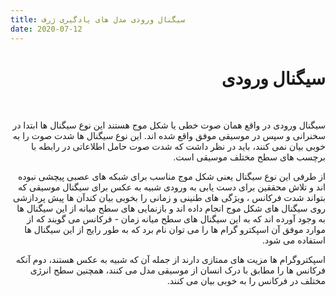 ```yaml
--- 
title: سیگنال ورودی مدل های یادگیری ژرف
date: 2020-07-12
---
```

<html>
<head>
<meta charset='UTF-8'><meta name='viewport' content='width=device-width initial-scale=1'>
<title>سیگنال ورودی</title></head>
<body><div dir="rtl" lang="fa"></div>
<div dir="rtl">
    <h1>
        سیگنال ورودی
    </h1></div>
<p>&nbsp;</p>
<div dir="rtl" lang="fa">
    <p>
        سیگنال ورودی در واقع همان صوت خطی یا شکل موج هستند این نوع سیگنال ها ابتدا در سخنرانی و سپس در موسیقی موفق واقع شده اند. این نوع سیگنال ها شدت صوت را به خوبی بیان نمی کنند، باید در نظر داشت که شدت صوت حامل اطلاعاتی در رابطه با برچسب های سطح مختلف موسیقی است. 
    </p></div>
<div dir="rtl" lang="fa">    
<p>
    از طرفی این نوع سیگنال یعنی شکل موج مناسب برای شبکه های عصبی پیچشی نبوده اند و تلاش محققین برای دست یابی به ورودی شبیه به عکس برای سیگنال موسیقی که بتواند شدت فرکانس ، ویژگی های طنینی و زمانی را بخوبی بیان کندآن ها پیش پردازشی روی سیگنال های شکل موج انجام داده اند و بازنمایی های سطح میانه از این سیگنال ها به وجود آورده اند که به این سیگنال های سطح میانه زمان - فرکانس می گویند که از موارد موفق آن اسپکترو گرام ها را می توان نام برد که به طور رایج از این سیگنال ها استفاده می شود.
    </p></div>
<div dir="rtl" lang="fa">
    <p>
        اسپکتروگرام ها مزیت های ممتازی دارند از جمله آن که شبیه به عکس هستند، دوم آنکه فرکانس ها را مطابق با درک انسان از موسیقی مدل می کنند، همچنین سطح انرژی مختلف در فرکانس را به خوبی بیان می کنند.</p></div>

</body>
</html>
